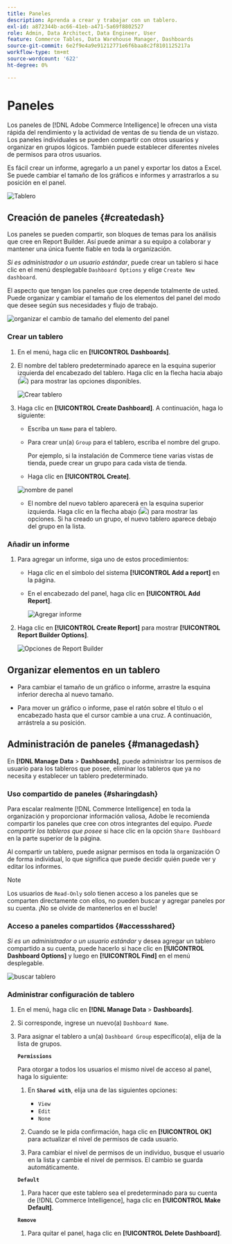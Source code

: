 ```yaml
---
title: Paneles
description: Aprenda a crear y trabajar con un tablero.
exl-id: a872344b-ac66-41eb-a471-5a69f8802527
role: Admin, Data Architect, Data Engineer, User
feature: Commerce Tables, Data Warehouse Manager, Dashboards
source-git-commit: 6e2f9e4a9e91212771e6f6baa8c2f8101125217a
workflow-type: tm+mt
source-wordcount: '622'
ht-degree: 0%

---
```


# Paneles

Los paneles de [!DNL Adobe Commerce Intelligence] le ofrecen una vista rápida del rendimiento y la actividad de ventas de su tienda de un vistazo. Los paneles individuales se pueden compartir con otros usuarios y organizar en grupos lógicos. También puede establecer diferentes niveles de permisos para otros usuarios.

Es fácil crear un informe, agregarlo a un panel y exportar los datos a Excel. Se puede cambiar el tamaño de los gráficos e informes y arrastrarlos a su posición en el panel.

![Tablero](../../assets/magento-bi-report-builder-revenue-by-products-formula-report-holiday-sales-dashboard.png)

## Creación de paneles {#createdash}

Los paneles se pueden compartir, son bloques de temas para los análisis que cree en Report Builder. Así puede animar a su equipo a colaborar y mantener una única fuente fiable en toda la organización.

*Si es administrador o un usuario estándar*, puede crear un tablero si hace clic en el menú desplegable `Dashboard Options` y elige `Create New dashboard`.

El aspecto que tengan los paneles que cree depende totalmente de usted. Puede organizar y cambiar el tamaño de los elementos del panel del modo que desee según sus necesidades y flujo de trabajo.

![organizar el cambio de tamaño del elemento del panel](../../assets/arrange_resize_dashboard_element.gif)

### Crear un tablero

1. En el menú, haga clic en **[!UICONTROL Dashboards]**.

1. El nombre del tablero predeterminado aparece en la esquina superior izquierda del encabezado del tablero. Haga clic en la flecha hacia abajo (![](../../assets/magento-bi-btn-down.png)) para mostrar las opciones disponibles.

   ![Crear tablero](../../assets/magento-bi-dashboard-create.png)

1. Haga clic en **[!UICONTROL Create Dashboard]**. A continuación, haga lo siguiente:

   * Escriba un `Name` para el tablero.

   * Para crear un(a) `Group` para el tablero, escriba el nombre del grupo.

     Por ejemplo, si la instalación de Commerce tiene varias vistas de tienda, puede crear un grupo para cada vista de tienda.

   * Haga clic en **[!UICONTROL Create]**.

   ![nombre de panel](../../assets/magento-bi-dashboard-create-name.png)

   * El nombre del nuevo tablero aparecerá en la esquina superior izquierda. Haga clic en la flecha abajo (![](../../assets/magento-bi-btn-down.png)) para mostrar las opciones. Si ha creado un grupo, el nuevo tablero aparece debajo del grupo en la lista.

### Añadir un informe

1. Para agregar un informe, siga uno de estos procedimientos:

   * Haga clic en el símbolo del sistema **[!UICONTROL Add a report]** en la página.

   * En el encabezado del panel, haga clic en **[!UICONTROL Add Report]**.

     ![Agregar informe](../../assets/magento-bi-dashboard-create-add-report.png)

1. Haga clic en **[!UICONTROL Create Report]** para mostrar **[!UICONTROL Report Builder Options]**.

   ![Opciones de Report Builder](../../assets/magento-bi-report-builder.png)

## Organizar elementos en un tablero

* Para cambiar el tamaño de un gráfico o informe, arrastre la esquina inferior derecha al nuevo tamaño.

* Para mover un gráfico o informe, pase el ratón sobre el título o el encabezado hasta que el cursor cambie a una cruz. A continuación, arrástrela a su posición.

## Administración de paneles {#managedash}

En **[!DNL Manage Data** > **Dashboards]**, puede administrar los permisos de usuario para los tableros que posee, eliminar los tableros que ya no necesita y establecer un tablero predeterminado.

### Uso compartido de paneles {#sharingdash}

Para escalar realmente [!DNL Commerce Intelligence] en toda la organización y proporcionar información valiosa, Adobe le recomienda compartir los paneles que cree con otros integrantes del equipo. *Puede compartir los tableros que posee* si hace clic en la opción `Share Dashboard` en la parte superior de la página.

Al compartir un tablero, puede asignar permisos en toda la organización O de forma individual, lo que significa que puede decidir quién puede ver y editar los informes.

>[!NOTE]
>
>Los usuarios de `Read-Only` solo tienen acceso a los paneles que se comparten directamente con ellos, no pueden buscar y agregar paneles por su cuenta. ¡No se olvide de mantenerlos en el bucle!

### Acceso a paneles compartidos {#accessshared}

*Si es un administrador o un usuario estándar* y desea agregar un tablero compartido a su cuenta, puede hacerlo si hace clic en **[!UICONTROL Dashboard Options]** y luego en **[!UICONTROL Find]** en el menú desplegable.

![buscar tablero](../../assets/find_dashboard.png)<!--{: width="1000" height="535"}-->

### Administrar configuración de tablero

1. En el menú, haga clic en **[!DNL Manage Data** > **Dashboards]**.

1. Si corresponde, ingrese un nuevo(a) `Dashboard Name`.

1. Para asignar el tablero a un(a) `Dashboard Group` específico(a), elija de la lista de grupos.

   **`Permissions`**

   Para otorgar a todos los usuarios el mismo nivel de acceso al panel, haga lo siguiente:

   1. En **`Shared with`**, elija una de las siguientes opciones:

      * `View`
      * `Edit`
      * `None`

   1. Cuando se le pida confirmación, haga clic en **[!UICONTROL OK]** para actualizar el nivel de permisos de cada usuario.

   1. Para cambiar el nivel de permisos de un individuo, busque el usuario en la lista y cambie el nivel de permisos. El cambio se guarda automáticamente.

   **`Default`**

   1. Para hacer que este tablero sea el predeterminado para su cuenta de [!DNL Commerce Intelligence], haga clic en **[!UICONTROL Make Default]**.

   **`Remove`**

   1. Para quitar el panel, haga clic en **[!UICONTROL Delete Dashboard]**.
